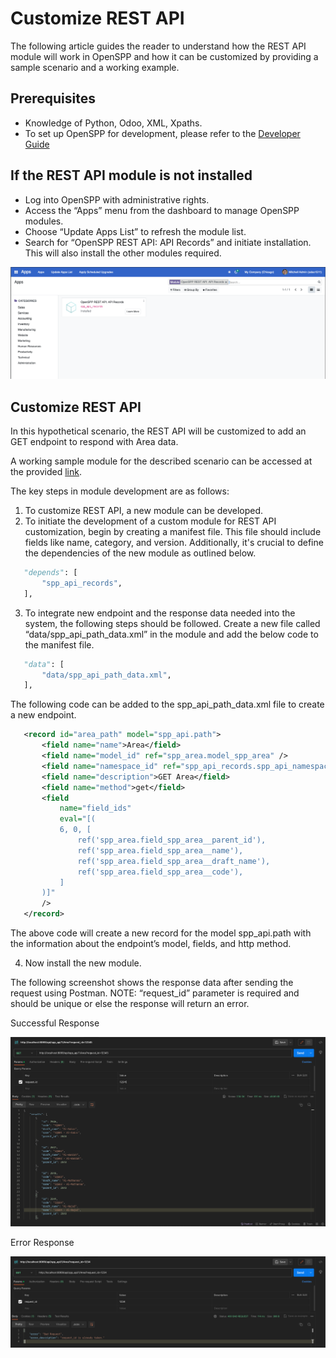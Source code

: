# Customize REST API

The following article guides the reader to understand how the REST API module will work in OpenSPP and how it can be customized by providing a sample scenario and a working example.

## Prerequisites

- Knowledge of Python, Odoo, XML, Xpaths.
- To set up OpenSPP for development, please refer to the [Developer Guide](https://docs.openspp.org/howto/developer_guides/development_setup.html)

## If the REST API module is not installed

- Log into OpenSPP with administrative rights.
- Access the “Apps” menu from the dashboard to manage OpenSPP modules.
- Choose “Update Apps List” to refresh the module list.
- Search for “OpenSPP REST API: API Records” and initiate installation. This will also install the other modules required.

![](./rest_api/1.png)

## Customize REST API

In this hypothetical scenario, the REST API will be customized to add an GET endpoint to respond with Area data.

A working sample module for the described scenario can be accessed at the provided [link]().

The key steps in module development are as follows:

1. To customize REST API, a new module can be developed.
2. To initiate the development of a custom module for REST API customization, begin by creating a manifest file. This file should include fields like name, category, and version. Additionally, it's crucial to define the dependencies of the new module as outlined below.

```python
   "depends": [
       "spp_api_records",
   ],
```

3. To integrate new endpoint and the response data needed into the system, the following steps should be followed. Create a new file called “data/spp_api_path_data.xml” in the module and add the below code to the manifest file.

```python
   "data": [
       "data/spp_api_path_data.xml",
   ],
```

The following code can be added to the spp_api_path_data.xml file to create a new endpoint.

```xml
   <record id="area_path" model="spp_api.path">
       <field name="name">Area</field>
       <field name="model_id" ref="spp_area.model_spp_area" />
       <field name="namespace_id" ref="spp_api_records.spp_api_namespace" />
       <field name="description">GET Area</field>
       <field name="method">get</field>
       <field
           name="field_ids"
           eval="[(
           6, 0, [
               ref('spp_area.field_spp_area__parent_id'),
               ref('spp_area.field_spp_area__name'),
               ref('spp_area.field_spp_area__draft_name'),
               ref('spp_area.field_spp_area__code'),
           ]
       )]"
       />
   </record>
```

The above code will create a new record for the model spp_api.path with the information about the endpoint’s model, fields, and http method.

4. Now install the new module.

The following screenshot shows the response data after sending the request using Postman.
NOTE: “request_id” parameter is required and should be unique or else the response will return an error.

Successful Response

![](./rest_api/2.png)

Error Response

![](./rest_api/3.png)
